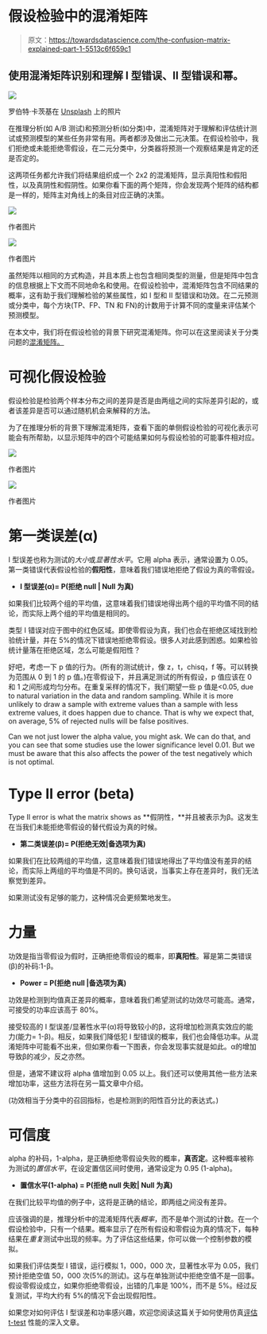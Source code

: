 # 假设检验中的混淆矩阵

> 原文：<https://towardsdatascience.com/the-confusion-matrix-explained-part-1-5513c6f659c1>

## 使用混淆矩阵识别和理解 I 型错误、II 型错误和幂。

![](img/6fa3c97deb10716903bd3f1ad45c19a8.png)

罗伯特·卡茨基在 [Unsplash](https://unsplash.com?utm_source=medium&utm_medium=referral) 上的照片

在推理分析(如 A/B 测试)和预测分析(如分类)中，混淆矩阵对于理解和评估统计测试或预测模型的某些任务非常有用。两者都涉及做出二元决策。在假设检验中，我们拒绝或未能拒绝零假设，在二元分类中，分类器将预测一个观察结果是肯定的还是否定的。

这两项任务都允许我们将结果组织成一个 2x2 的混淆矩阵，显示真阳性和假阳性，以及真阴性和假阴性。如果你看下面的两个矩阵，你会发现两个矩阵的结构都是一样的，矩阵主对角线上的条目对应正确的决策。

![](img/b4efdc300ff2dbb48a325ed349631667.png)

作者图片

![](img/f2dc96c974e9e2ef9eabe70db186cfa4.png)

作者图片

虽然矩阵以相同的方式构造，并且本质上也包含相同类型的测量，但是矩阵中包含的信息根据上下文而不同地命名和使用。在假设检验中，混淆矩阵包含不同结果的概率，这有助于我们理解检验的某些属性，如 I 型和 II 型错误和功效。在二元预测或分类中，每个方块(TP、FP、TN 和 FN)的计数用于计算不同的度量来评估某个预测模型。

在本文中，我们将在假设检验的背景下研究混淆矩阵。你可以在这里阅读关于分类问题的[混淆矩阵。](https://medium.com/@andreagustafsen/the-confusion-matrix-explained-part-2-6be183f180e0)

</the-confusion-matrix-explained-part-2-6be183f180e0>  

# 可视化假设检验

假设检验是检验两个样本分布之间的差异是否是由两组之间的实际差异引起的，或者该差异是否可以通过随机机会来解释的方法。

为了在推理分析的背景下理解混淆矩阵，查看下面的单侧假设检验的可视化表示可能会有所帮助，以显示矩阵中的四个可能结果如何与假设检验的可能事件相对应。

![](img/c549d84f26eae80505c8a0f1fa1c6f4d.png)

作者图片

![](img/af2652170b32f261889b7739d82f2784.png)

作者图片

# 第一类误差(α)

I 型误差也称为测试的*大小*或*显著性水平*。它用 alpha 表示，通常设置为 0.05。第一类错误代表假设检验的**假阳性**，意味着我们错误地拒绝了假设为真的零假设。

*   **I 型误差(α)= P(拒绝 null | Null 为真)**

如果我们比较两个组的平均值，这意味着我们错误地得出两个组的平均值不同的结论，而实际上两个组的平均值是相同的。

类型 I 错误对应于图中的红色区域。即使零假设为真，我们也会在拒绝区域找到检验统计量，并在 5%的情况下错误地拒绝零假设。很多人对此感到困惑。如果检验统计量落在拒绝区域，怎么可能是假阳性？

好吧，考虑一下 p 值的行为。(所有的测试统计，像 z，t，chisq，f 等。可以转换为范围从 0 到 1 的 p 值。)在零假设下，并且满足测试的所有假设，p 值应该在 0 和 1 之间形成均匀分布。在重复采样的情况下，我们期望一些 p 值是<0.05, due to natural variation in the data and random sampling. While it is more unlikely to draw a sample with extreme values than a sample with less extreme values, it does happen due to chance. That is why we expect that, on average, 5% of rejected nulls will be false positives.

Can we not just lower the alpha value, you might ask. We can do that, and you can see that some studies use the lower significance level 0.01\. But we must be aware that this also affects the power of the test negatively which is not optimal.

# Type II error (beta)

Type II error is what the matrix shows as **假阴性，**并且被表示为β。这发生在当我们未能拒绝零假设的替代假设为真的时候。

*   **第二类误差(β)= P(拒绝无效|备选项为真)**

如果我们在比较两组的平均值，这意味着我们错误地得出了平均值没有差异的结论，而实际上两组的平均值是不同的。换句话说，当事实上存在差异时，我们无法察觉到差异。

如果测试没有足够的能力，这种情况会更频繁地发生。

# 力量

功效是指当零假设为假时，正确拒绝零假设的概率，即**真阳性**。幂是第二类错误(β)的补码:1-β。

*   **Power = P(拒绝 null |备选项为真)**

功效是检测到均值真正差异的概率，意味着我们希望测试的功效尽可能高。通常，可接受的功率应该高于 80%。

接受较高的 I 型误差/显著性水平(α)将导致较小的β，这将增加检测真实效应的能力(能力= 1-β)。相反，如果我们降低犯 I 型错误的概率，我们也会降低功率。从混淆矩阵中可能看不出来，但如果你看一下图表，你会发现事实就是如此。α的增加导致β的减少，反之亦然。

但是，通常不建议将 alpha 值增加到 0.05 以上。我们还可以使用其他一些方法来增加功率，这些方法将在另一篇文章中介绍。

(功效相当于分类中的召回指标，也是检测到的阳性百分比的表达式。)

# 可信度

alpha 的补码，1-alpha，是正确拒绝零假设失败的概率，**真否定**。这种概率被称为测试的*置信水平*，在设定置信区间时使用，通常设定为 0.95 (1-alpha)。

*   **置信水平(1-alpha) = P(拒绝 null 失败| Null 为真)**

在我们比较平均值的例子中，这将是正确的结论，即两组之间没有差异。

应该强调的是，推理分析中的混淆矩阵代表*概率*，而不是单个测试的计数。在一个假设检验中，只有一个结果。概率显示了在所有假设和零假设为真的情况下，每种结果在*重复*测试中出现的频率。为了评估这些结果，你可以做一个控制参数的模拟。

如果我们评估类型 I 错误，运行模拟 1，000，000 次，显著性水平为 0.05，我们预计拒绝空值 50，000 次(5%的测试)。这与在单独测试中拒绝空值不是一回事。假设零假设成立，如果你拒绝零假设，出错的几率是 100%，而不是 5%。经过反复测试，平均大约有 5%的情况下会出现假阳性。

如果您对如何评估 I 型误差和功率感兴趣，欢迎您阅读这篇关于如何使用仿真[评估 t-test](/evaluating-the-performance-of-the-t-test-1c2a4895020c) 性能的深入文章。

</evaluating-the-performance-of-the-t-test-1c2a4895020c>  </the-confusion-matrix-explained-part-2-6be183f180e0> 